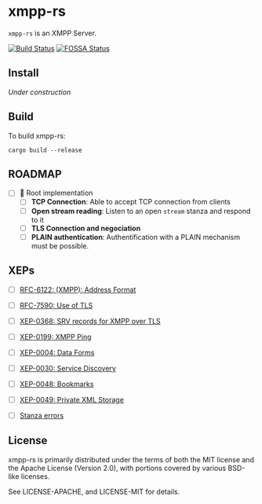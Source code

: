 # xmpp-rs

`xmpp-rs` is an XMPP Server.

[![Build Status](https://travis-ci.org/Freyskeyd/xmpp-rs.svg?branch=master)](https://travis-ci.org/Freyskeyd/xmpp-rs)
[![FOSSA Status](https://app.fossa.io/api/projects/git%2Bhttps%3A%2F%2Fgithub.com%2FFreyskeyd%2Fxmpp-rs.svg?type=shield)](https://app.fossa.io/projects/git%2Bhttps%3A%2F%2Fgithub.com%2FFreyskeyd%2Fxmpp-rs?ref=badge_shield)
## Install

*Under construction*

## Build

To build xmpp-rs:

`cargo build --release`

## ROADMAP

- [ ] :rocket: Root implementation
    - [ ] **TCP Connection**: Able to accept TCP connection from clients
    - [ ] **Open stream reading**: Listen to an open `stream` stanza and respond to it
    - [ ] **TLS Connection and negociation**
    - [ ] **PLAIN authentication**: Authentification with a PLAIN mechanism must be possible.

## XEPs

- [ ] [RFC-6122: (XMPP): Address Format](https://tools.ietf.org/html/rfc6122)
- [ ] [RFC-7590: Use of TLS](https://tools.ietf.org/html/rfc7590)
- [ ] [XEP-0368: SRV records for XMPP over TLS](https://xmpp.org/extensions/xep-0368.html)
- [ ] [XEP-0199: XMPP Ping](https://xmpp.org/extensions/xep-0199.html)
- [ ] [XEP-0004: Data Forms](https://xmpp.org/extensions/xep-0004.html)
- [ ] [XEP-0030: Service Discovery](https://xmpp.org/extensions/xep-0030.html)
- [ ] [XEP-0048: Bookmarks](https://xmpp.org/extensions/xep-0048.html)
- [ ] [XEP-0049: Private XML Storage](https://xmpp.org/extensions/xep-0049.html)

- [ ] [Stanza errors](https://tools.ietf.org/html/rfc6120#section-8.3)

## License

xmpp-rs is primarily distributed under the terms of both the MIT license
and the Apache License (Version 2.0), with portions covered by various
BSD-like licenses.

See LICENSE-APACHE, and LICENSE-MIT for details.
